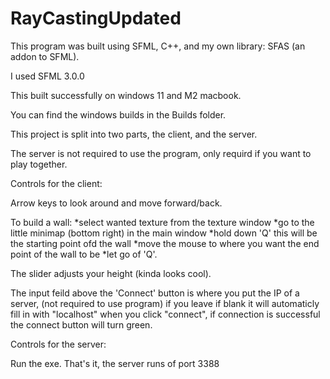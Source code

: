 # RayCastingUpdated

This program was built using SFML, C++, and my own library: SFAS (an addon to SFML).

I used SFML 3.0.0

This built successfully on windows 11 and M2 macbook.

You can find the windows builds in the Builds folder.


This project is split into two parts, the client, and the server.

The server is not required to use the program, only requird if you want to play together.

Controls for the client:

  Arrow keys to look around and move forward/back.
  
  To build a wall:
  *select wanted texture from the texture window
  *go to the little minimap (bottom right) in the main window 
  *hold down 'Q' this will be the starting point ofd the wall
  *move the mouse to where you want the end point of the wall to be
  *let go of 'Q'.

  The slider adjusts your height (kinda looks cool).

  The input feild above the 'Connect' button is where you put the IP of a server, (not required to use program) 
  if you leave if blank it will automaticly fill in with "localhost" when you click "connect", if connection is
  successful the connect button will turn green.
  
 
Controls for the server:
  
  Run the exe.
  That's it, the server runs of port 3388
 
